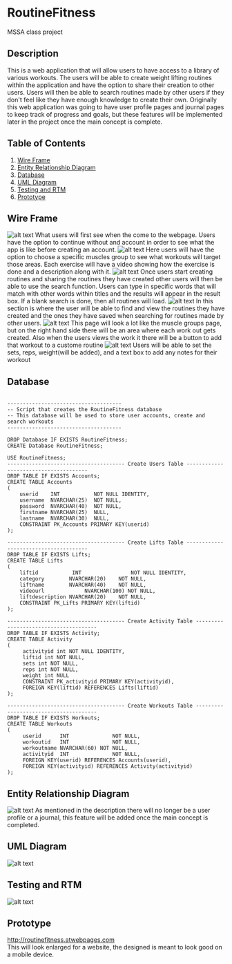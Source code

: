 # RoutineFitness
MSSA class project

## Description
This is a web application that will allow users to have access to a library of various workouts. The users will be able to create weight lifting routines within the application and have the option to share their creation to other users. Users will then be able to search routines made by other users if they don't feel like they have enough knowledge to create their own. Originally this web application was going to have user profile pages and journal pages to keep track of progress and goals, but these features will be implemented later in the project once the main concept is complete.

## Table of Contents
1. [Wire Frame](#Wire-Frame)
2. [Entity Relationship Diagram](#Entity-Relationship-Diagram)
3. [Database](#Database)
4. [UML Diagram](#UML-Diagram)
5. [Testing and RTM](#Testing-and-RTM)
6. [Prototype](#Prototype)

## Wire Frame
![alt text](/ProjectFiles/WireFrame/FrontPage.jpg)
What users will first see when the come to the webpage. Users have the option to continue without and account in order to see what the app is like before creating an account.
![alt text](/ProjectFiles/WireFrame/MuscleGroupsPage.jpg)
Here users will have the option to choose a specific muscles group to see what workouts will target those areas. Each exercise will have a video showing how the exercise is done and a description along with it.
![alt text](/ProjectFiles/WireFrame/SearchRoutinePage.jpg)
Once users start creating routines and sharing the routines they have created other users will then be able to use the search function. Users can type in specific words that will match with other words within titles and the results will appear in the result box. If a blank search is done, then all routines will load.
![alt text](/ProjectFiles/WireFrame/SavedRoutinePage.jpg)
In this section is where the user will be able to find and view the routines they have created and the ones they have saved when searching for routines made by other users.
![alt text](/ProjectFiles/WireFrame/CreateRoutine.jpg)
This page will look a lot like the muscle groups page, but on the right hand side there will be an area where each work out gets created. Also when the users views the work it there will be a button to add that workout to a custome routine
![alt text](/ProjectFiles/WireFrame/CreateRoutineRepsSets.jpg)
Users will be able to set the sets, reps, weight(will be added), and a text box to add any notes for their workout

## Database
<pre><code>
-------------------------------------
-- Script that creates the RoutineFitness database
-- This database will be used to store user accounts, create and search workouts
-------------------------------------

DROP Database IF EXISTS RoutineFitness;
CREATE Database RoutineFitness;

USE RoutineFitness;
-------------------------------------- Create Users Table --------------------------------------
DROP TABLE IF EXISTS Accounts;
CREATE TABLE Accounts
(
	userid    INT           NOT NULL IDENTITY,
	username  NVARCHAR(25)  NOT NULL,
	password  NVARCHAR(40)  NOT NULL,
	firstname NVARCHAR(25)  NULL,
	lastname  NVARCHAR(30)  NULL,
	CONSTRAINT PK_Accounts PRIMARY KEY(userid) 
);

-------------------------------------- Create Lifts Table --------------------------------------
DROP TABLE IF EXISTS Lifts;
CREATE TABLE Lifts
(
	liftid			 INT				NOT NULL IDENTITY,
	category        NVARCHAR(20)	NOT NULL,
	liftname        NVARCHAR(40)	NOT NULL,
	videourl			 NVARCHAR(100) NOT NULL,
	liftdescription NVARCHAR(20)	NOT NULL,			  
	CONSTRAINT PK_Lifts PRIMARY KEY(liftid)
);

-------------------------------------- Create Activity Table --------------------------------------
DROP TABLE IF EXISTS Activity;
CREATE TABLE Activity
(
	 activityid int NOT NULL IDENTITY,
	 liftid int NOT NULL,
	 sets int NOT NULL,
	 reps int NOT NULL,
	 weight int NULL
	 CONSTRAINT PK_activityid PRIMARY KEY(activityid),
	 FOREIGN KEY(liftid) REFERENCES Lifts(liftid)
);

-------------------------------------- Create Workouts Table --------------------------------------
DROP TABLE IF EXISTS Workouts;
CREATE TABLE Workouts
(
	 userid		 INT			  NOT NULL,
	 workoutid	 INT			  NOT NULL,
	 workoutname NVARCHAR(60) NOT NULL,
	 activityid	 INT			  NOT NULL,
	 FOREIGN KEY(userid) REFERENCES Accounts(userid),
	 FOREIGN KEY(activityid) REFERENCES Activity(activityid)
);
</code></pre>

## Entity Relationship Diagram
![alt text](/ProjectFiles/ERD2.jpg)
As mentioned in the description there will no longer be a user profile or a journal, this feature will be added once the main concept is completed.

## UML Diagram
![alt text](/ProjectFiles/UML.jpg)

## Testing and RTM
![alt text](/ProjectFiles/TestsRTM.JPG)


## Prototype
http://routinefitness.atwebpages.com <br>
This will look enlarged for a website, the designed is meant to look good on a mobile device.
